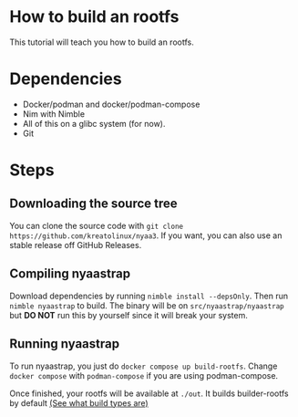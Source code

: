 # How to build an rootfs
This tutorial will teach you how to build an rootfs.

# Dependencies
* Docker/podman and docker/podman-compose
* Nim with Nimble
* All of this on a glibc system (for now).
* Git

# Steps

## Downloading the source tree
You can clone the source code with `git clone https://github.com/kreatolinux/nyaa3`.
If you want, you can also use an stable release off GitHub Releases.

## Compiling nyaastrap
Download dependencies by running `nimble install --depsOnly`.
Then run `nimble nyaastrap` to build. The binary will be on `src/nyaastrap/nyaastrap` but **DO NOT** run this by yourself since it will break your system.


## Running nyaastrap
To run nyaastrap, you just do `docker compose up build-rootfs`. Change `docker compose` with `podman-compose` if you are using podman-compose.

Once finished, your rootfs will be available at `./out`. It builds builder-rootfs by default [(See what build types are)](../installation.md#choosing-the-right-tarball)
